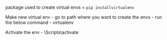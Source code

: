 package used to create virtual envs = ```pip installvirtualenv```

Make new virtual env
    - go to path where you want to create the envs
    - run the below command
    - virtualenv <env name>

Activate the env
    - <env name>\Scripts\activate